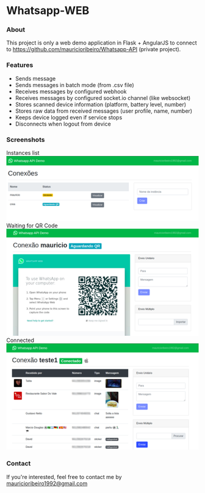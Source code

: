 # Whatsapp-WEB

### About
This project is only a web demo application in Flask + AngularJS 
to connect to https://github.com/mauricioribeiro/Whatsapp-API (private project).

### Features
 - Sends message
 - Sends messages in batch mode (from .csv file)
 - Receives messages by configured webhook
 - Receives messages by configured socket.io channel (like websocket)
 - Stores scanned device information (platform, battery level, number)
 - Stores raw data from received messages (user profile, name, number)
 - Keeps device logged even if service stops
 - Disconnects when logout from device
  
### Screenshots
Instances list
<img src="home.png">
Waiting for QR Code
<img src="instance.png">
Connected
<img src="instance2.png">

### Contact
If you're interested, feel free to contact me by mauricioribeiro1992@gmail.com 
